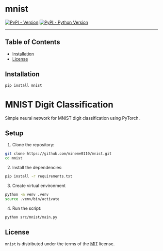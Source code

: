 # mnist

[![PyPI - Version](https://img.shields.io/pypi/v/mnist.svg)](https://pypi.org/project/mnist)
[![PyPI - Python Version](https://img.shields.io/pypi/pyversions/mnist.svg)](https://pypi.org/project/mnist)

-----

## Table of Contents

- [Installation](#installation)
- [License](#license)

## Installation

```console
pip install mnist
```

# MNIST Digit Classification

Simple neural network for MNIST digit classification using PyTorch.

## Setup

1. Clone the repository:

```bash
git clone https://github.com/mineme0110/mnist.git
cd mnist
```

2. Install the dependencies:

```bash
pip install -r requirements.txt
```

3. Create virtual environment
    
```bash
python -m venv .venv
source .venv/bin/activate
```

4. Run the script:

```bash
python src/mnist/main.py
```

## License

`mnist` is distributed under the terms of the [MIT](https://spdx.org/licenses/MIT.html) license.
